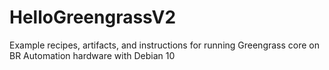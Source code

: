 # HelloGreengrassV2
Example recipes, artifacts, and instructions for running Greengrass core on BR Automation hardware with Debian 10
